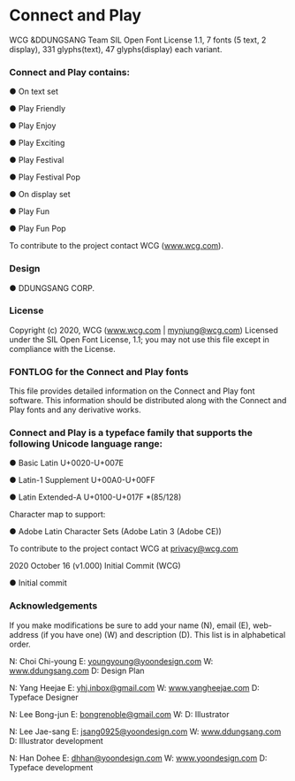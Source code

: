 # Connect and Play

WCG &DDUNGSANG Team SIL Open Font License 1.1, 7 fonts (5 text, 2 display), 331 glyphs(text), 47 glyphs(display) each variant.


### Connect and Play contains:

●	On text set

●	Play Friendly

●	Play Enjoy

●	Play Exciting

●	Play Festival

● Play	Festival Pop

●	On display set

●	Play Fun

●	Play Fun Pop

To contribute to the project contact WCG (www.wcg.com).


### Design
●	DDUNGSANG CORP.


### License
Copyright (c) 2020, WCG (www.wcg.com | mynjung@wcg.com)
Licensed under the SIL Open Font License, 1.1; you may not use this file except in compliance with the License.


### FONTLOG for the Connect and Play fonts
This file provides detailed information on the Connect and Play font software.
This information should be distributed along with the Connect and Play fonts and any derivative works.


### Connect and Play is a typeface family that supports the following Unicode language range:

●	Basic Latin U+0020-U+007E

●	Latin-1 Supplement U+00A0-U+00FF

●	Latin Extended-A U+0100-U+017F *(85/128)

Character map to support:

●	Adobe Latin Character Sets (Adobe Latin 3 (Adobe CE))

To contribute to the project contact WCG at privacy@wcg.com

2020 October 16 (v1.000) Initial Commit (WCG)

●	Initial commit


### Acknowledgements
If you make modifications be sure to add your name (N), email (E), web-address (if you have one) (W) and description (D). This list is in alphabetical order.

N: Choi Chi-young
E: youngyoung@yoondesign.com
W: www.ddungsang.com
D: Design Plan

N: Yang Heejae
E: yhj.inbox@gmail.com
W: www.yangheejae.com
D: Typeface Designer

N: Lee Bong-jun
E: bongrenoble@gmail.com
W: 
D: Illustrator

N: Lee Jae-sang
E: jsang0925@yoondesign.com
W: www.ddungsang.com
D: Illustrator development

N: Han Dohee
E: dhhan@yoondesign.com
W: www.yoondesign.com
D: Typeface development

